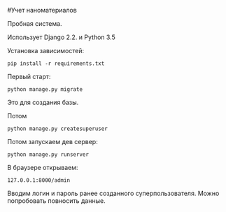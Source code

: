 #Учет наноматериалов

Пробная система.


Использует Django 2.2. и Python 3.5


Установка зависимостей:

    pip install -r requirements.txt


Первый старт:

    python manage.py migrate

Это для создания базы.

Потом

    python manage.py createsuperuser

Потом запускаем дев сервер:

    python manage.py runserver

В браузере открываем:

    127.0.0.1:8000/admin

Вводим логин и пароль ранее созданного суперпользователя.
Можно попробовать повносить данные.
